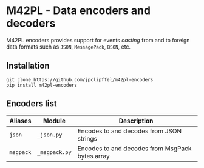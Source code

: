 # M42PL - Data encoders and decoders

M42PL encoders provides support for events _casting_ from and to foreign
data formats such as `JSON`, `MessagePack`, `BSON`, etc.

## Installation

```shell
git clone https://github.com/jpclipffel/m42pl-encoders
pip install m42pl-encoders
```

## Encoders list

| Aliases   | Module        | Description                                     |
|-----------|---------------|-------------------------------------------------|
| `json`    | `_json.py`    | Encodes to and decodes from JSON strings        |
| `msgpack` | `_msgpack.py` | Encodes to and decodes from MsgPack bytes array |
